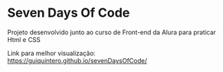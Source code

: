 # Seven Days Of Code

Projeto desenvolvido junto ao curso de Front-end da Alura para praticar Html e CSS

Link para melhor visualização: https://guiquintero.github.io/sevenDaysOfCode/
